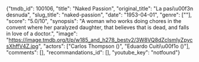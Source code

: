 {"tmdb_id": 100106, "title": "Naked Passion", "original_title": "La pasi\u00f3n desnuda", "slug_title": "naked-passion", "date": "1953-04-01", "genre": [""], "score": "5.0/10", "synopsis": "A woman who works doing chores in the convent where her paralyzed daughter, that believes that is dead, and falls in love of a doctor.", "image": "https://image.tmdb.org/t/p/w185_and_h278_bestv2/3W8VQ8dZcIsmIyZpycsXhffV4Z.jpg", "actors": ["Carlos Thompson ()", "Eduardo Cuiti\u00f1o ()"], "comments": [], "recommandations_id": [], "youtube_key": "notfound"}